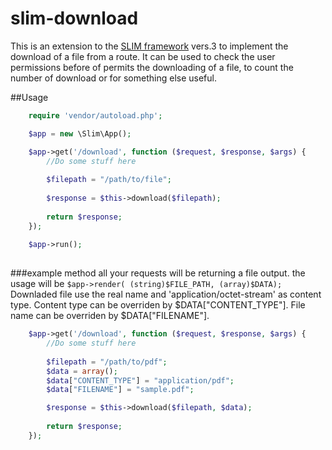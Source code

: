 # slim-download

This is an extension to the [SLIM framework](https://github.com/codeguy/Slim) vers.3 to implement the download of a file from a route.
It can be used to check the user permissions before of permits the downloading of a file, to count the number of download or for something else useful.

##Usage
```php
    require 'vendor/autoload.php';

    $app = new \Slim\App(); 

	$app->get('/download', function ($request, $response, $args) {
		//Do some stuff here	
		
		$filepath = "/path/to/file";
		
		$response = $this->download($filepath);	
		
		return $response;
	});
	
	$app->run();	
	
```

###example method
all your requests will be returning a file output.
the usage will be `$app->render( (string)$FILE_PATH, (array)$DATA);`
Downladed file use the real name and 'application/octet-stream' as content type.
Content type can be overriden by $DATA["CONTENT_TYPE"].
File name can be overriden by $DATA["FILENAME"].


```php
	$app->get('/download', function ($request, $response, $args) {
		//Do some stuff here
		
		$filepath = "/path/to/pdf";
		$data = array();
		$data["CONTENT_TYPE"] = "application/pdf";
		$data["FILENAME"] = "sample.pdf";

		$response = $this->download($filepath, $data);	
		
		return $response;
	});
	
```
